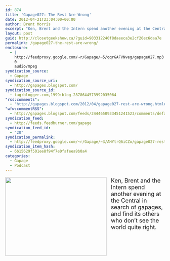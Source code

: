 ```yaml
---
id: 874
title: 'Gapage027: The Rest Are Wrong'
date: 2012-04-21T23:04:00+00:00
author: Brent Morris
excerpt: "Ken, Brent and the Intern spend another evening at the Central in search of gapages, and find its others who don't see the world quite right."
layout: post
guid: http://closetgeekshow.ca/?guid=903312240f8daeeca3e2cf20ec6daa7e
permalink: /gapage027-the-rest-are-wrong/
enclosure:
  - |
    http://feedproxy.google.com/~r/Gapage/~5/qqrGAFVNveg/gapage027.mp3
    0
    audio/mpeg
syndication_source:
  - Gapage
syndication_source_uri:
  - http://gapages.blogspot.com/
syndication_source_id:
  - tag:blogger.com,1999:blog-2878644573992035064
"rss:comments":
  - 'http://gapages.blogspot.com/2012/04/gapage027-rest-are-wrong.html#comment-form'
"wfw:commentRSS":
  - http://gapages.blogspot.com/feeds/2444650933451241523/comments/default
syndication_feed:
  - http://feeds.feedburner.com/gapage
syndication_feed_id:
  - "20"
syndication_permalink:
  - http://feedproxy.google.com/~r/Gapage/~3/AHYtrQ6iCZo/gapage027-rest-are-wrong.html
syndication_item_hash:
  - 6b15629f501ee8f94f7e0fafeea9b0a4
categories:
  - Gapage
  - Podcast
---
```

<div class="separator" style="clear: both; text-align: left;">
  <a href="http://4.bp.blogspot.com/-jZWq5yuwOgU/T5M8nm1WfHI/AAAAAAAAA2k/I9WPv0IvRPY/s1600/photo%2829%29.JPG" imageanchor="1" style="clear: left; float: left; margin-bottom: 1em; margin-right: 1em;"><img border="0" src="http://4.bp.blogspot.com/-jZWq5yuwOgU/T5M8nm1WfHI/AAAAAAAAA2k/I9WPv0IvRPY/s320/photo%2829%29.JPG" height="248" width="320" /></a>
</div>

<span style="font-size: large;">Ken, Brent and the Intern spend another evening at the Central in search of gapages, and find its others who don&#8217;t see the world quite right.</span><img src="http://feeds.feedburner.com/~r/Gapage/~4/AHYtrQ6iCZo" height="1" width="1" alt="" />